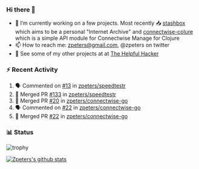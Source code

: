 ### Hi there 👋


- 🔭 I’m currently working on a few projects.  Most recently :inbox_tray: [stashbox](https://github.com/zpeters/stashbox) which aims to be a personal "Internet Archive" and [connectwise-colure](https://github.com/zpeters/connectwise-clojure) which is a simple API module for Connectwise Manage for Clojure
- 📫 How to reach me: zpeters@gmail.com, @zpeters on twitter
- 👋 See some of my other projects at at [The Helpful Hacker](https://thehelpfulhacker.net)

### :zap: Recent Activity

<!--START_SECTION:activity-->
1. 🗣 Commented on [#13](https://github.com/zpeters/speedtestr/issues/13) in [zpeters/speedtestr](https://github.com/zpeters/speedtestr)
2. 🎉 Merged PR [#133](https://github.com/zpeters/speedtestr/pull/133) in [zpeters/speedtestr](https://github.com/zpeters/speedtestr)
3. 🎉 Merged PR [#20](https://github.com/zpeters/connectwise-go/pull/20) in [zpeters/connectwise-go](https://github.com/zpeters/connectwise-go)
4. 🗣 Commented on [#22](https://github.com/zpeters/connectwise-go/issues/22) in [zpeters/connectwise-go](https://github.com/zpeters/connectwise-go)
5. 🎉 Merged PR [#22](https://github.com/zpeters/connectwise-go/pull/22) in [zpeters/connectwise-go](https://github.com/zpeters/connectwise-go)
<!--END_SECTION:activity-->

### :bar_chart: Status

![trophy](https://github-profile-trophy.vercel.app/?username=zpeters)

[![Zpeters's github stats](https://github-readme-stats.vercel.app/api?username=zpeters)](https://github.com/zpeters/github-readme-stats&show_icons=true)
